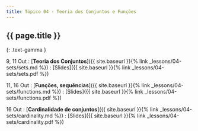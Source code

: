 ```yaml
---
title: Tópico 04 - Teoria dos Conjuntos e Funções
---
```


## {{ page.title }}
{: .text-gamma }

9, 11 Out
: [**Teoria dos Conjuntos**]({{ site.baseurl }}{% link _lessons/04-sets/sets.md %})
  : [Slides]({{ site.baseurl }}{% link _lessons/04-sets/sets.pdf %})

11, 16 Out
: [**Funções, sequências**]({{ site.baseurl }}{% link _lessons/04-sets/functions.md %})
  : [Slides]({{ site.baseurl }}{% link _lessons/04-sets/functions.pdf %})

16 Out
: [**Cardinalidade de conjuntos**]({{ site.baseurl }}{% link _lessons/04-sets/cardinality.md %})
  : [Slides]({{ site.baseurl }}{% link _lessons/04-sets/cardinality.pdf %})
